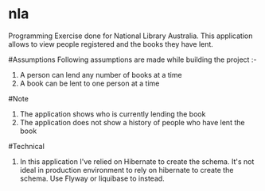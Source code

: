 # nla
Programming Exercise done for National Library Australia.
This application allows to view people registered and the books they have lent.

#Assumptions
Following assumptions are made while building the project :-
1. A person can lend any number of books at a time
2. A book can be lent to one person at a time

#Note
1. The application shows who is currently lending the book
2. The application does not show a history of people who have lent the book

#Technical 
1. In this application I've relied on Hibernate to create the schema.
It's not ideal in production environment to rely on hibernate to create the schema.
Use Flyway or liquibase to instead.

